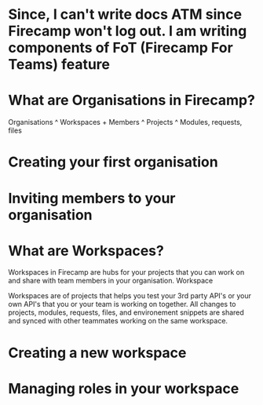 # Since, I can't write docs ATM since Firecamp won't log out. I am writing components of FoT (Firecamp For Teams) feature

# What are Organisations in Firecamp?

Organisations ^ Workspaces + Members
              ^ Projects
              ^ Modules, requests, files

# Creating your first organisation

# Inviting members to your organisation



# What are Workspaces?
Workspaces in Firecamp are hubs for your projects that you can work on and share with team members in your organisation. Workspace

Workspaces are of projects that helps you test your 3rd party API's or your own API's that you or your team is working on together. All changes to projects, modules, requests, files, and environement snippets are shared and synced with other teammates working on the same workspace.

# Creating a new workspace

# Managing roles in your workspace
